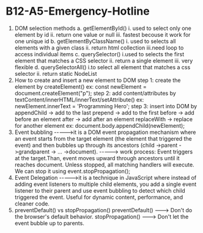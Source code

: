 ﻿# B12-A5-Emergency-Hotline
 1. DOM selection methods
    a. getElementById()
        i. used to select only one element by id
        ii. return one value or null
        iii. fastest becouse it work for one unique id
    b. getElementByClassName()
        i. used to selects all elements with a given class
        ii. return html collection
        iii.need loop to access individual items
    c. querySelector()
        i.used to selects the first element that matches a CSS selector
        ii. return a single element
        iii. very flexible
    d. querySelectorAll()
        i.to select all element that matches a css selector
        ii. return static NodeList
2. How to create and insert a new element to DOM
   step 1: create the element by createElement()
       ex: const newElement = document.createElement("p");
   step 2: add content/attributes by textContent/innerHTML/innerText/setAttribute()
       ex: newElement.innerText = 'Programming Hero';
   step 3: insert into DOM by
             appendChild -> add to the last
             prepend -> add to the first
             before -> add before an element
             after -> add after an element
             replaceWith -> replace for another element
       ex: document.body.appendChild(newElement);
3. Event bubbling
----->it is a DOM event propagation mechanism where an event starts from the target element (the element that triggered the event) and then bubbles up through its ancestors (child ->parent ->grandparent -> ... ->document).
-----> work process: Event triggers at the target.Than, event moves upward through ancestors until it reaches document. Unless stopped, all matching handlers will execute. We can stop it using event.stopPropagation();
4. Event Delegation
----->it is a technique in JavaScript where instead of adding event listeners to multiple child elements, you add a single event listener to their parent and use event bubbling to detect which child triggered the event. Useful for dynamic content, performance, and cleaner code.
5. preventDefault() vs stopPropagation()
   preventDefault() ---> Don't do the browser's default behavior.
   stopPropagation() ---> Don't let the event bubble up to parents.



   
       
